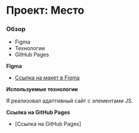# Проект: Место

### Обзор

* Figma
* Технологии
* GitHub Pages

**Figma**

* [Ссылка на макет в Figma](https://www.figma.com/file/2cn9N9jSkmxD84oJik7xL7/JavaScript.-Sprint-4?node-id=0%3A1)

**Используемые технологии**

Я реализовал адаптивный сайт с элементами JS.

**Ссылка на GitHub Pages**

* [Ссылка на GitHub Pages]


